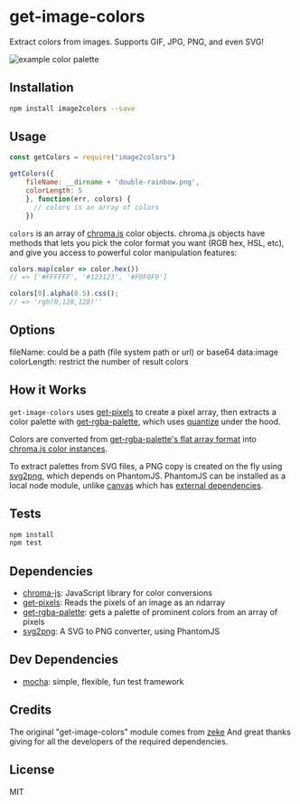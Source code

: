 # get-image-colors

Extract colors from images. Supports GIF, JPG, PNG, and even SVG!

![example color palette](https://lh3.googleusercontent.com/aygg3azvXF-6uilOc7nS3uKU2UQFasL36pc_kPz-X9tJSAn3d839I32YyVVoD7Yfte52k6MRlh9ZTQroRIlrqqkN9lGWoA5dbZHsmGA_5A4sCvPX2iFa5sqtxOPVAl8uQg5DoEhSlqcdTRB3e58H76D7_5x_CPuj4c9UZ1KIoLQIXRMB0zJ-2PDCI1G_XS1GqH-GxYaSO_VQ6SVKWb5ascQeGi_TJUNbg0iDbiWtD4DEP-We3wEQ23qAE6H1ALDJ1qQXv4cvDfAAS1bpIoHoH9rqBZPVLLs4nCi8srhkFurMZJg7ej1dJwIMMkeLVhW7qb5-FRr5tWkcS9c4EU1-6YA-uuXvmRH5b1f6bjsc1w9G6coIV-6uH3qHDclIfBtbP7Gd4ZmUqMhvrdpqMD9rscl__tIkI-xZW9iPMy8W4Q5m5BmG5eFA16R0x4u0KeWxR_WkD8y3ebiZ2doDJahq8hrqqeokasQNDQ6uIntBwh9hmPsRuQjCagyo-VAcZ2jF4SEt1l3OOfyOrdND2LxQrSIFsMn86sYfb_xTGRGjZasFNO3YTUZBqHpSRTFszCUWMvg1hOdWElggIqDRCSlZhso2RsfCo1XcM-wNQpsXMCAHBnHMMg=w558-h390-no)

## Installation

```sh
npm install image2colors --save
```

## Usage

```js
const getColors = require("image2colors")

getColors({
    fileName: __dirname + 'double-rainbow.png',
    colorLength: 5
    }, function(err, colors) {
      // colors is an array of colors
    })
```

`colors` is an array of [chroma.js](http://gka.github.io/chroma.js) color objects. chroma.js objects have methods that lets you pick the color format you want (RGB hex, HSL, etc), and give you access to powerful color manipulation features:

```js
colors.map(color => color.hex())
// => ['#FFFFFF', '#123123', '#F0F0F0']

colors[0].alpha(0.5).css();
// => 'rgb(0,128,128)''
```

## Options

fileName: could be a path (file system path or url) or base64 data:image
colorLength: restrict the number of result colors

## How it Works

`get-image-colors` uses [get-pixels](http://npm.im/get-pixels) to create a pixel array, then extracts a color palette with [get-rgba-palette](http://npm.im/get-rgba-palette), which uses [quantize](http://npm.im/quantize) under the hood.

Colors are converted from [get-rgba-palette's flat array format](https://github.com/mattdesl/get-rgba-palette#palettepixels-count-quality-filter) into [chroma.js color instances](http://gka.github.io/chroma.js/).

To extract palettes from SVG files, a PNG copy is created on the fly using [svg2png](http://npm.im/svg2png), which depends on PhantomJS. PhantomJS can be installed as a local node module, unlike [canvas](http://npm.im/canvas) which has [external dependencies](https://github.com/Automattic/node-canvas#installation).

## Tests

```sh
npm install
npm test
```

## Dependencies

- [chroma-js](https://github.com/gka/chroma.js): JavaScript library for color conversions
- [get-pixels](https://github.com/scijs/get-pixels): Reads the pixels of an image as an ndarray
- [get-rgba-palette](https://github.com/mattdesl/get-rgba-palette): gets a palette of prominent colors from an array of pixels
- [svg2png](https://github.com/domenic/svg2png): A SVG to PNG converter, using PhantomJS

## Dev Dependencies

- [mocha](https://github.com/mochajs/mocha): simple, flexible, fun test framework

## Credits

The original "get-image-colors" module comes from [zeke](https://github.com/zeke/get-image-colors)
And great thanks giving for all the developers of the required dependencies.

## License

MIT

